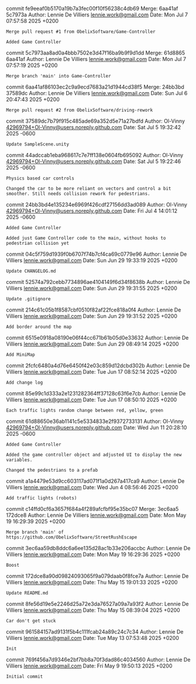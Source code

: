 commit fe9eeaf0b5170a19b7a3fec00f10f56238c4db69
Merge: 6aa41af 5c7973a
Author: Lennie De Villiers <lennie.work@gmail.com>
Date:   Mon Jul 7 07:57:58 2025 +0200

    Merge pull request #1 from ObelixSoftware/Game-Controller
    
    Added Game Controller

commit 5c7973aa8ad0a4bbb7502e3d47f16ba9b9f9d1dd
Merge: 61d8865 6aa41af
Author: Lennie De Villiers <lennie.work@gmail.com>
Date:   Mon Jul 7 07:57:19 2025 +0200

    Merge branch 'main' into Game-Controller

commit 6aa41af86103ec2c9a9ecd7683a21d1944cd38f5
Merge: 24bb3bd 37589dc
Author: Lennie De Villiers <lennie.work@gmail.com>
Date:   Sun Jul 6 20:47:43 2025 +0200

    Merge pull request #2 from ObelixSoftware/driving-rework

commit 37589dc7b79f915c485ade69a352d5e71a27bdfd
Author: Ol-Vinny <42969794+Ol-Vinny@users.noreply.github.com>
Date:   Sat Jul 5 19:32:42 2025 -0600

    Update SampleScene.unity

commit 44adccab1eba968617c7e7ff138e0604fb695092
Author: Ol-Vinny <42969794+Ol-Vinny@users.noreply.github.com>
Date:   Sat Jul 5 19:22:46 2025 -0600

    Physics based car controls
    
    Changed the car to be more reliant on vectors and control a bit smoother. Still needs collision rework for pedestrians.

commit 24bb3bd4e135234e6969f426cdf27156dd3ad089
Author: Ol-Vinny <42969794+Ol-Vinny@users.noreply.github.com>
Date:   Fri Jul 4 14:01:12 2025 -0600

    Added Game Controller
    
    Added just Game Controller code to the main, without hooks to pedestrian collision yet

commit 04c5f759d1939f0b6707f74b7cf4ca69c0779e96
Author: Lennie De Villiers <lennie.work@gmail.com>
Date:   Sun Jun 29 19:33:19 2025 +0200

    Update CHANGELOG.md

commit 52574a792cebb7734896ae4104149f6d34f8638b
Author: Lennie De Villiers <lennie.work@gmail.com>
Date:   Sun Jun 29 19:31:55 2025 +0200

    Update .gitignore

commit 214c61c05b1f8587cbf0510f82af22fce818a0f4
Author: Lennie De Villiers <lennie.work@gmail.com>
Date:   Sun Jun 29 19:31:52 2025 +0200

    Add border around the map

commit 6515e0918a08190e06f44cc671b61b05d0e33632
Author: Lennie De Villiers <lennie.work@gmail.com>
Date:   Sun Jun 29 08:49:14 2025 +0200

    Add MiniMap

commit 2fcfc6480a4d76e6450f42e03c859d12dcbd302b
Author: Lennie De Villiers <lennie.work@gmail.com>
Date:   Tue Jun 17 08:52:14 2025 +0200

    Add change log

commit 85e99c1d333a2e1231282364ff37128c63f6e7cb
Author: Lennie De Villiers <lennie.work@gmail.com>
Date:   Tue Jun 17 08:50:10 2025 +0200

    Each traffic lights random change between red, yellow, green

commit 61d88650e36ab1141c5e5334833e2f9372733131
Author: Ol-Vinny <42969794+Ol-Vinny@users.noreply.github.com>
Date:   Wed Jun 11 20:28:10 2025 -0600

    Added Game Controller
    
    Added the game controller object and adjusted UI to display the new variables.
    
    Changed the pedestrians to a prefab

commit a1a4479e53d9cc603117ad071f1a0d267a417ca9
Author: Lennie De Villiers <lennie.work@gmail.com>
Date:   Wed Jun 4 08:56:46 2025 +0200

    Add traffic lights (robots)

commit c14ffd0cf6a3657f684a4f289afcfbf95e35bc07
Merge: 3ec6aa5 172dce8
Author: Lennie De Villiers <lennie.work@gmail.com>
Date:   Mon May 19 16:29:39 2025 +0200

    Merge branch 'main' of https://github.com/ObelixSoftware/StreetRushEscape

commit 3ec6aa59db8ddc6a6ee135d28ac1b33e206accbc
Author: Lennie De Villiers <lennie.work@gmail.com>
Date:   Mon May 19 16:29:36 2025 +0200

    Boost

commit 172dce8a90d09824093065f9a079daab0f8fce7a
Author: Lennie De Villiers <lennie.work@gmail.com>
Date:   Thu May 15 19:01:33 2025 +0200

    Update README.md

commit 8fe56d19e5e2246d25a72e3da76527a09a7a93f2
Author: Lennie De Villiers <lennie.work@gmail.com>
Date:   Thu May 15 08:39:04 2025 +0200

    Car don't get stuck

commit 961584157ad9131f5b4c111fcab24a89c24c7c34
Author: Lennie De Villiers <lennie.work@gmail.com>
Date:   Tue May 13 07:53:48 2025 +0200

    Init

commit 769f456a7d9346e2bf7bb8a70f3dad86c4034560
Author: Lennie De Villiers <lennie.work@gmail.com>
Date:   Fri May 9 19:50:13 2025 +0200

    Initial commit
